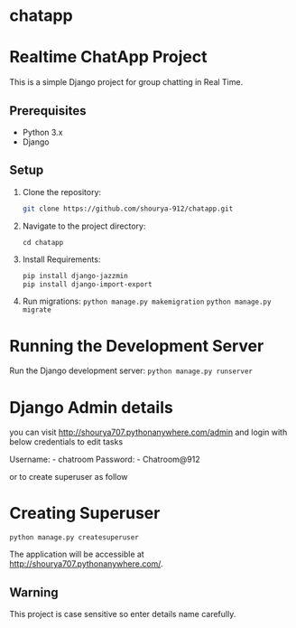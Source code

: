 # chatapp

# Realtime ChatApp Project

This is a simple Django project for group chatting in Real Time.

## Prerequisites

- Python 3.x
- Django

## Setup

1. Clone the repository:

   ```bash
   git clone https://github.com/shourya-912/chatapp.git

2. Navigate to the project directory:
   
   `cd chatapp`
   
3. Install Requirements:
   ```bash
   pip install django-jazzmin
   pip install django-import-export
   
4. Run migrations:
   `python manage.py makemigration`
   `python manage.py migrate`
   
# Running the Development Server

Run the Django development server:
   `python manage.py runserver`

# Django Admin details
you can visit http://shourya707.pythonanywhere.com/admin and login with below credentials to edit tasks

Username: - chatroom
Password: - Chatroom@912

or to create superuser as follow

# Creating Superuser
`python manage.py createsuperuser`

The application will be accessible at http://shourya707.pythonanywhere.com/.

## Warning
This project is case sensitive so enter details name carefully.
